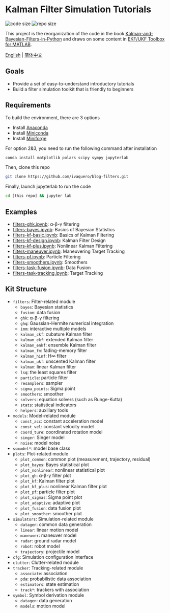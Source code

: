 # Kalman Filter Simulation Tutorials

![code size](https://img.shields.io/github/languages/code-size/ivaquero/blog-filters.svg)
![repo size](https://img.shields.io/github/repo-size/ivaquero/blog-filters.svg)

This project is the reorganization of the code in the book [Kalman-and-Bayesian-Filters-in-Python](https://github.com/rlabbe/Kalman-and-Bayesian-Filters-in-Python) and draws on some content in [EKF/UKF Toolbox for MATLAB](https://github.com/EEA-sensors/ekfukf).

<p align="left">
<a href="README.md">English</a> |
<a href="README-CN.md">简体中文</a>
</p>

## Goals

- Provide a set of easy-to-understand introductory tutorials
- Build a filter simulation toolkit that is friendly to beginners

## Requirements

To build the environment, there are 3 options

- Install [Anaconda](https://anaconda.com/download/success)
- Install [Miniconda](https://docs.anaconda.com/free/miniconda/miniconda-install/)
- Install [Miniforge](https://conda-forge.org/miniforge/)

For option 2&3, you need to run the following command after installation

```bash
conda install matplotlib polars scipy sympy jupyterlab
```

Then, clone this repo

```bash
git clone https://github.com/ivaquero/blog-filters.git
```

Finally, launch jupyterlab to run the code

```bash
cd [this repo] && jupyter lab
```

## Examples

- [filters-ghk.ipynb](https://nbviewer.org/github/ivaquero/blog-filters/blob/main/filters-ghk.ipynb): α-β-γ filtering
- [filters-bayes.ipynb](https://nbviewer.org/github/ivaquero/blog-filters/blob/main/filters-bayes.ipynb): Basics of Bayesian Statistics
- [filters-kf-basic.ipynb](https://nbviewer.org/github/ivaquero/blog-filters/blob/main/filters-kf-basic.ipynb): Basics of Kalman Filtering
- [filters-kf-design.ipynb](https://nbviewer.org/github/ivaquero/blog-filters/blob/main/filters-kf-design.ipynb): Kalman Filter Design
- [filters-kf-plus.ipynb](https://nbviewer.org/github/ivaquero/blog-filters/blob/main/filters-kf-plus.ipynb): Nonlinear Kalman Filtering
- [filters-maneuver.ipynb](https://nbviewer.org/github/ivaquero/blog-filters/blob/main/filters-maneuver.ipynb): Maneuvering Target Tracking
- [filters-pf.ipynb](https://nbviewer.org/github/ivaquero/blog-filters/blob/main/filters-pf.ipynb): Particle Filtering
- [filters-smoothers.ipynb](https://nbviewer.org/github/ivaquero/blog-filters/blob/main/filters-smoothers.ipynb): Smoothers
- [filters-task-fusion.ipynb](https://nbviewer.org/github/ivaquero/blog-filters/blob/main/filters-task-fusion.ipynb): Data Fusion
- [filters-task-tracking.ipynb](https://nbviewer.org/github/ivaquero/blog-filters/blob/main/filters-task-tracking.ipynb): Target Tracking

## Kit Structure

- `filters`: Filter-related module
  - `bayes`: Bayesian statistics
  - `fusion`: data fusion
  - `ghk`: α-β-γ filtering
  - `ghq`: Gaussian-Hermite numerical integration
  - `imm`: interactive multiple models
  - `kalman_ckf`: cubature Kalman filter
  - `kalman_ekf`: extended Kalman filter
  - `kalman_enkf`: ensemble Kalman filter
  - `kalman_fm`: fading-memory filter
  - `kalman_hinf`: H∞ filter
  - `kalman_ukf`: unscented Kalman filter
  - `kalman`: linear Kalman filter
  - `lsq`: the least squares filter
  - `particle`: particle filter
  - `resamplers`: sampler
  - `sigma_points`: Sigma point
  - `smoothers`: smoother
  - `solvers`: equation solvers (such as Runge-Kutta)
  - `stats`: statistical indicators
  - `helpers`: auxiliary tools
- `models`: Model-related module
  - `const_acc`: constant acceleration model
  - `const_vel`: constant velocity model
  - `coord_ture`: coordinated rotation model
  - `singer`: Singer model
  - `noise`: model noise
- `ssmodel*`: model base class
- `plots`: Plot-related module
  - `plot_common`: common plot (measurement, trajectory, residual)
  - `plot_bayes`: Bayes statistical plot
  - `plot_nonlinear`: nonlinear statistical plot
  - `plot_gh`: α-β-γ filter plot
  - `plot_kf`: Kalman filter plot
  - `plot_kf_plus`: nonlinear Kalman filter plot
  - `plot_pf`: particle filter plot
  - `plot_sigmas`: Sigma point plot
  - `plot_adaptive`: adaptive plot
  - `plot_fusion`: data fusion plot
  - `plot_smoother`: smoother plot
- `simulators`: Simulation-related module
  - `datagen`: common data generation
  - `linear`: linear motion model
  - `maneuver`: maneuver model
  - `radar`: ground radar model
  - `robot`: robot model
  - `trajectory`: projectile model
- `cfg`: Simulation configuration interface
- `clutter`: Clutter-related module
- `tracker`: Tracking-related module
  - `associate`: association
  - `pda`: probabilistic data association
  - `estimators`: state estimation
  - `track*`: trackers with association
- `symbol`: Symbol derivation module
  - `datagen`: data generation
  - `models`: motion model
